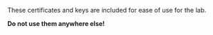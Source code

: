 These certificates and keys are included for ease of use for the lab.

__Do not use them anywhere else!__
